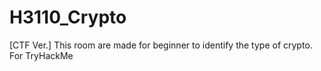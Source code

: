 # H3110_Crypto
[CTF Ver.] This room are made for beginner to identify the type of crypto. For TryHackMe
